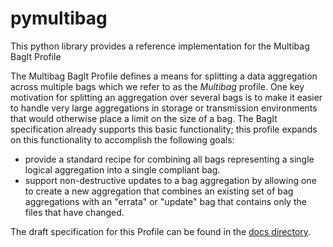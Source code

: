 # pymultibag
This python library provides a reference implementation for the Multibag BagIt Profile

The Multibag BagIt Profile defines a means for splitting a data
aggregation across multiple bags which we refer to as the _Multibag_
profile.  One key motivation for splitting an aggregation over several
bags is to make it easier to handle very large aggregations in storage
or transmission environments that would otherwise place a limit on the
size of a bag.  The BagIt specification already supports this basic
functionality; this profile expands on this functionality to
accomplish the following goals: 
   * provide a standard recipe for combining all bags representing a
     single logical aggregation into a single compliant bag. 
   * support non-destructive updates to a bag aggregation by allowing
     one to create a new aggregation that combines an existing set of
     bag aggregations with an "errata" or "update" bag that contains
     only the files that have changed. 

The draft specification for this Profile can be found in the [docs
directory](docs).


